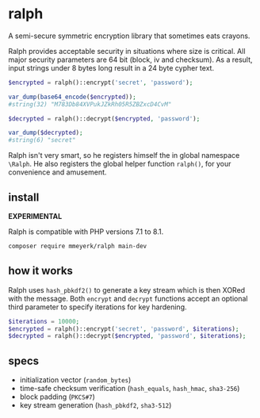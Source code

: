 # ralph
A semi-secure symmetric encryption library that sometimes eats crayons.

Ralph provides acceptable security in situations where size is critical.
All major security parameters are 64 bit (block, iv and checksum).
As a result, input strings under 8 bytes long result in a 24 byte cypher text.

```php
$encrypted = ralph()::encrypt('secret', 'password');

var_dump(base64_encode($encrypted));
#string(32) "M783Db84XVPukJZkRh05R5ZBZxcD4CvM"

$decrypted = ralph()::decrypt($encrypted, 'password');

var_dump($decrypted);
#string(6) "secret"
```

Ralph isn't very smart, so he registers himself the in global namespace `\Ralph`.
He also registers the global helper function `ralph()`, for your convenience and amusement.

## install

**EXPERIMENTAL**

Ralph is compatible with PHP versions 7.1 to 8.1.
```bash
composer require mmeyerk/ralph main-dev
```

## how it works
Ralph uses `hash_pbkdf2()` to generate a key stream which is then XORed with the message.
Both `encrypt` and `decrypt` functions accept an optional third parameter to specify iterations for key hardening.
```php
$iterations = 10000;
$encrypted = ralph()::encrypt('secret', 'password', $iterations);
$decrypted = ralph()::decrypt($encrypted, 'password', $iterations);
```

## specs
 - initialization vector (`random_bytes`)
 - time-safe checksum verification (`hash_equals`, `hash_hmac`, `sha3-256`)
 - block padding (`PKCS#7`)
 - key stream generation (`hash_pbkdf2`, `sha3-512`)
